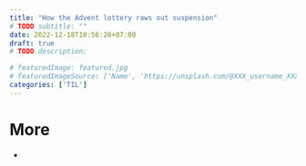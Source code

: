 ```yaml
---
title: "How the Advent lottery raws out suspension"
# TODO subtitle: ""
date: 2022-12-18T10:58:28+07:00
draft: true
# TODO description: 

# featuredImage: featured.jpg
# featuredImageSource: ['Name', 'https://unsplash.com/@XXX_username_XXX?utm_source=unsplash&utm_medium=referral&utm_content=creditCopyText']
categories: ['TIL']
---
```


<!--
# Plan
- Goals
    - learn about this (me)

- Who is this written for
    - me
    - HN, interested in psychology / dark patterns (?)

- Length: medium

# Structure
- intro
    - what is the advent lottery
    - what s special about it
- 
- conclusion

{{< image src="images/image.jpg" alt="ALT" >}}
  DESCRIPTION
{{< /image >}}

-->

# More
- []()